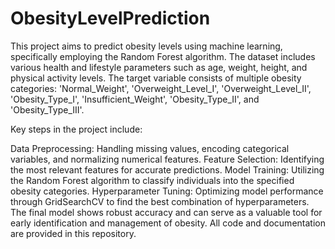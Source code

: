 # ObesityLevelPrediction
This project aims to predict obesity levels using machine learning, specifically employing the Random Forest algorithm. The dataset includes various health and lifestyle parameters such as age, weight, height, and physical activity levels. The target variable consists of multiple obesity categories: 'Normal_Weight', 'Overweight_Level_I', 'Overweight_Level_II', 'Obesity_Type_I', 'Insufficient_Weight', 'Obesity_Type_II', and 'Obesity_Type_III'.

Key steps in the project include:

Data Preprocessing: Handling missing values, encoding categorical variables, and normalizing numerical features.
Feature Selection: Identifying the most relevant features for accurate predictions.
Model Training: Utilizing the Random Forest algorithm to classify individuals into the specified obesity categories.
Hyperparameter Tuning: Optimizing model performance through GridSearchCV to find the best combination of hyperparameters.
The final model shows robust accuracy and can serve as a valuable tool for early identification and management of obesity. All code and documentation are provided in this repository.
